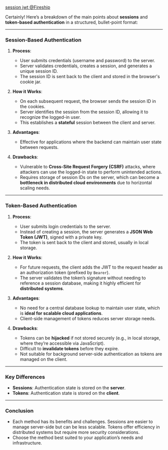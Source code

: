 
[session jwt @Fireship](https://www.youtube.com/watch?v=UBUNrFtufWo)


Certainly! Here’s a breakdown of the main points about **sessions** and **token-based authentication** in a structured, bullet-point format:

---

### **Session-Based Authentication**
1. **Process**:
   - User submits credentials (username and password) to the server.
   - Server validates credentials, creates a session, and generates a unique session ID.
   - The session ID is sent back to the client and stored in the browser's cookie jar.

2. **How it Works**:
   - On each subsequent request, the browser sends the session ID in the cookies.
   - Server identifies the session from the session ID, allowing it to recognize the logged-in user.
   - This establishes a **stateful** session between the client and server.

3. **Advantages**:
   - Effective for applications where the backend can maintain user state between requests.

4. **Drawbacks**:
   - Vulnerable to **Cross-Site Request Forgery (CSRF)** attacks, where attackers can use the logged-in state to perform unintended actions.
   - Requires storage of session IDs on the server, which can become a **bottleneck in distributed cloud environments** due to horizontal scaling needs.

---

### **Token-Based Authentication**
1. **Process**:
   - User submits login credentials to the server.
   - Instead of creating a session, the server generates a **JSON Web Token (JWT)**, signed with a private key.
   - The token is sent back to the client and stored, usually in local storage.

2. **How it Works**:
   - For future requests, the client adds the JWT to the request header as an authorization token (prefixed by `Bearer`).
   - The server validates the token’s signature without needing to reference a session database, making it highly efficient for **distributed systems**.

3. **Advantages**:
   - No need for a central database lookup to maintain user state, which is **ideal for scalable cloud applications**.
   - Client-side management of tokens reduces server storage needs.

4. **Drawbacks**:
   - Tokens can be **hijacked** if not stored securely (e.g., in local storage, where they’re accessible via JavaScript).
   - Difficult to **invalidate tokens** before they expire.
   - Not suitable for background server-side authentication as tokens are managed on the client.

---

### **Key Differences**
- **Sessions**: Authentication state is stored on the **server**.
- **Tokens**: Authentication state is stored on the **client**.

---

### **Conclusion**
- Each method has its benefits and challenges. Sessions are easier to manage server-side but can be less scalable. Tokens offer efficiency in distributed systems but require more security considerations.
- Choose the method best suited to your application’s needs and infrastructure.

